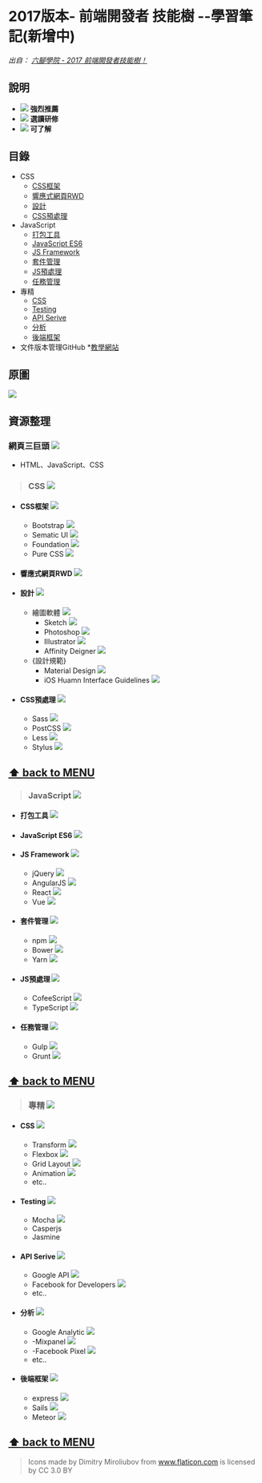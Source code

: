 # 2017版本- 前端開發者 技能樹 --學習筆記(新增中) 

*出自： [六腳學院 - 2017 前端開發者技能樹！](http://www.hexschool.com/2017/06/12/2017-06-12-skill_tree/)*

## 說明

* ![](./AboutMe-image/chevron-HIGH.png) **強烈推薦**
* ![](./AboutMe-image/chevron-MEDIUM.png) **選讀研修**
* ![](./AboutMe-image/chevron-LOW.png) **可了解**

## 目錄

* CSS
	* [CSS框架](#css框架-)
	* [響應式網頁RWD](#響應式網頁rwd-)
	* [設計](#設計-)
	* [CSS預處理](#css預處理-)
* JavaScript
	* [打包工具](#打包工具-)
	* [JavaScript ES6](#javascript-es6-)
	* [JS Framework](#js-framework-)
	* [套件管理](#套件管理-)
	* [JS預處理](#js預處理-)
	* [任務管理](#任務管理-)
* 專精
	* [CSS](#css--1)
	* [Testing](#testing-)
	* [API Serive](#api-serive-)
	* [分析](#分析-)
	* [後端框架](#後端框架-)
* 文件版本管理GitHub *[教學網站](https://backlog.com/git-tutorial/tw/)

## 原圖

![](./AboutMe-image/1_Scqsm4XG_UqXLdDmOWFCMQ.jpeg)

## 資源整理

### 網頁三巨頭 ![](./AboutMe-image/chevron-HIGH.png)
- HTML、JavaScript、CSS

> ### CSS ![](./AboutMe-image/chevron-HIGH.png)
* #### CSS框架 ![](./AboutMe-image/chevron-HIGH.png)
	* Bootstrap ![](./AboutMe-image/chevron-MEDIUM.png) 
	* Sematic UI  ![](./AboutMe-image/chevron-LOW.png)
	* Foundation  ![](./AboutMe-image/chevron-LOW.png)
	* Pure CSS  ![](./AboutMe-image/chevron-LOW.png)

* #### 響應式網頁RWD ![](./AboutMe-image/chevron-HIGH.png)		
* #### 設計 ![](./AboutMe-image/chevron-HIGH.png)
	* 繪圖軟體 ![](./AboutMe-image/chevron-HIGH.png)
		* Sketch ![](./AboutMe-image/chevron-HIGH.png)
		* Photoshop ![](./AboutMe-image/chevron-MEDIUM.png) 
		* IIIustrator ![](./AboutMe-image/chevron-MEDIUM.png) 
		* Affinity Deigner  ![](./AboutMe-image/chevron-LOW.png)
	* {設計規範}
		* Material Design  ![](./AboutMe-image/chevron-LOW.png)
		* iOS Huamn Interface Guidelines  ![](./AboutMe-image/chevron-LOW.png)

* #### CSS預處理 ![](./AboutMe-image/chevron-HIGH.png)
	* Sass ![](./AboutMe-image/chevron-HIGH.png)
	* PostCSS ![](./AboutMe-image/chevron-HIGH.png)
	* Less  ![](./AboutMe-image/chevron-LOW.png)
	* Stylus  ![](./AboutMe-image/chevron-LOW.png)	

**[⬆ back to MENU](#目錄)**
---

> ### JavaScript ![](./AboutMe-image/chevron-HIGH.png)
* #### 打包工具 ![](./AboutMe-image/chevron-HIGH.png)
		
* #### JavaScript ES6 ![](./AboutMe-image/chevron-HIGH.png)
		
* #### JS Framework ![](./AboutMe-image/chevron-HIGH.png)
	* jQuery ![](./AboutMe-image/chevron-MEDIUM.png) 
	* AngularJS ![](./AboutMe-image/chevron-MEDIUM.png) 
	* React ![](./AboutMe-image/chevron-MEDIUM.png) 
	* Vue ![](./AboutMe-image/chevron-MEDIUM.png) 
	
* #### 套件管理 ![](./AboutMe-image/chevron-HIGH.png)
	* npm ![](./AboutMe-image/chevron-HIGH.png)
	* Bower ![](./AboutMe-image/chevron-HIGH.png)
	* Yarn ![](./AboutMe-image/chevron-MEDIUM.png) 		
* #### JS預處理 ![](./AboutMe-image/chevron-LOW.png) 
	* CofeeScript ![](./AboutMe-image/chevron-MEDIUM.png) 
	* TypeScript ![](./AboutMe-image/chevron-MEDIUM.png) 
* #### 任務管理 ![](./AboutMe-image/chevron-HIGH.png)
	* Gulp ![](./AboutMe-image/chevron-HIGH.png)
	* Grunt ![](./AboutMe-image/chevron-LOW.png) 
	
**[⬆ back to MENU](#目錄)**
---

> ### 專精 ![](./AboutMe-image/chevron-HIGH.png)
* #### CSS ![](./AboutMe-image/chevron-HIGH.png)
	* Transform ![](./AboutMe-image/chevron-HIGH.png)
	* Flexbox ![](./AboutMe-image/chevron-HIGH.png)
	* Grid Layout ![](./AboutMe-image/chevron-MEDIUM.png) 
	* Animation ![](./AboutMe-image/chevron-MEDIUM.png) 
	* etc..
* #### Testing ![](./AboutMe-image/chevron-LOW.png) 
	* Mocha ![](./AboutMe-image/chevron-MEDIUM.png) 
	* Casperjs
	* Jasmine
* #### API Serive ![](./AboutMe-image/chevron-LOW.png)  
	* Google API ![](./AboutMe-image/chevron-HIGH.png)
	* Facebook for Developers ![](./AboutMe-image/chevron-HIGH.png)
	* etc..
* #### 分析 ![](./AboutMe-image/chevron-HIGH.png)
	* Google Analytic ![](./AboutMe-image/chevron-HIGH.png)
	* -Mixpanel ![](./AboutMe-image/chevron-LOW.png) 
	* -Facebook Pixel ![](./AboutMe-image/chevron-LOW.png) 
	* etc..
* #### 後端框架 ![](./AboutMe-image/chevron-HIGH.png)
	* express ![](./AboutMe-image/chevron-MEDIUM.png) 
	* Sails ![](./AboutMe-image/chevron-LOW.png) 
	* Meteor ![](./AboutMe-image/chevron-LOW.png) 
	
**[⬆ back to MENU](#目錄)**
---

> Icons made by Dimitry Miroliubov from www.flaticon.com is licensed by CC 3.0 BY

